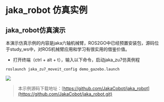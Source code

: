 # jaka_robot 仿真实例

## **jaka_robot仿真演示**
本演示仿真示例的内容是jaka六轴机械臂，ROS2GO中已经预置安装包，源码位于study_ws中，对ROS机械臂应用和学习有很实用的借鉴价值。
* 打开终端（ctrl + alt + t），输入以下命令，启动jaka_zu7仿真例程

```
roslaunch jaka_zu7_moveit_config demo_gazebo.launch
```

![](https://tianbot-pic.oss-cn-beijing.aliyuncs.com/tianbot-pic/Tianbot-Doc202310191626015.webp)

> 本示例源码下载地址：[https://github.com/JakaCobot/jaka_robot](https://github.com/JakaCobot/jaka_robot.git)